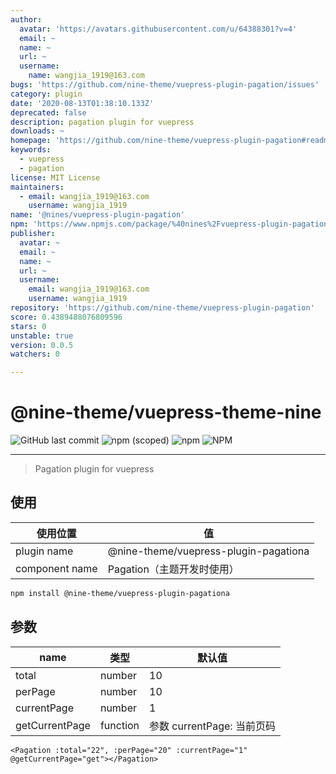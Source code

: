 ```yaml
---
author:
  avatar: 'https://avatars.githubusercontent.com/u/64388301?v=4'
  email: ~
  name: ~
  url: ~
  username:
    name: wangjia_1919@163.com
bugs: 'https://github.com/nine-theme/vuepress-plugin-pagation/issues'
category: plugin
date: '2020-08-13T01:38:10.133Z'
deprecated: false
description: pagation plugin for vuepress
downloads: ~
homepage: 'https://github.com/nine-theme/vuepress-plugin-pagation#readme'
keywords:
  - vuepress
  - pagation
license: MIT License
maintainers:
  - email: wangjia_1919@163.com
    username: wangjia_1919
name: '@nines/vuepress-plugin-pagation'
npm: 'https://www.npmjs.com/package/%40nines%2Fvuepress-plugin-pagation'
publisher:
  avatar: ~
  email: ~
  name: ~
  url: ~
  username:
    email: wangjia_1919@163.com
    username: wangjia_1919
repository: 'https://github.com/nine-theme/vuepress-plugin-pagation'
score: 0.4389488076809596
stars: 0
unstable: true
version: 0.0.5
watchers: 0

---
```


# @nine-theme/vuepress-theme-nine

![GitHub last commit](https://img.shields.io/github/last-commit/nine-theme/vuepress-plugin-pagation) 
![npm (scoped)](https://img.shields.io/npm/v/@nine-theme/vuepress-plugin-pagation) 
![npm](https://img.shields.io/npm/dt/@nine-theme/vuepress-plugin-pagation) 
![NPM](https://img.shields.io/npm/l/@nine-theme/vuepress-plugin-pagation)

---
> Pagation plugin for vuepress

## 使用

|使用位置|值|
|-|-|
|plugin name|@nine-theme/vuepress-plugin-pagationa|
|component name|Pagation（主题开发时使用）|

```sh
npm install @nine-theme/vuepress-plugin-pagationa
```

## 参数

|name|类型|默认值|
|----|----|----|
|total|number|10|
|perPage|number|10|
|currentPage|number|1|
|getCurrentPage|function|参数 currentPage: 当前页码|

```vue
<Pagation :total="22", :perPage="20" :currentPage="1" @getCurrentPage="get"></Pagation>
```
